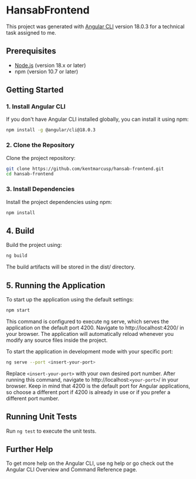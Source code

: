 # HansabFrontend

This project was generated with [Angular CLI](https://github.com/angular/angular-cli) version 18.0.3 for a technical task assigned to me.

## Prerequisites

- [Node.js](https://nodejs.org/) (version 18.x or later)
- npm (version 10.7 or later)

## Getting Started

### 1. Install Angular CLI

If you don't have Angular CLI installed globally, you can install it using npm:

```bash
npm install -g @angular/cli@18.0.3
```

### 2. Clone the Repository
Clone the project repository:

```bash
git clone https://github.com/kentmarcusp/hansab-frontend.git
cd hansab-frontend
```

### 3. Install Dependencies
Install the project dependencies using npm:

```bash
npm install
```

## 4. Build
Build the project using:
```bash
ng build
```
The build artifacts will be stored in the dist/ directory.

## 5. Running the Application
To start up the application using the default settings:
```bash
npm start
```
This command is configured to execute ng serve, which serves the application on the default port 4200. Navigate to http://localhost:4200/ in your browser. The application will automatically reload whenever you modify any source files inside the project.

To start the application in development mode with your specific port:
```bash
ng serve --port <insert-your-port>
```
Replace `<insert-your-port>` with your own desired port number. After running this command, navigate to http://localhost:`<your-port>`/ in your browser. Keep in mind that 4200 is the default port for Angular applications, so choose a different port if 4200 is already in use or if you prefer a different port number.

## Running Unit Tests
Run `ng test` to execute the unit tests.

## Further Help
To get more help on the Angular CLI, use ng help or go check out the Angular CLI Overview and Command Reference page.
